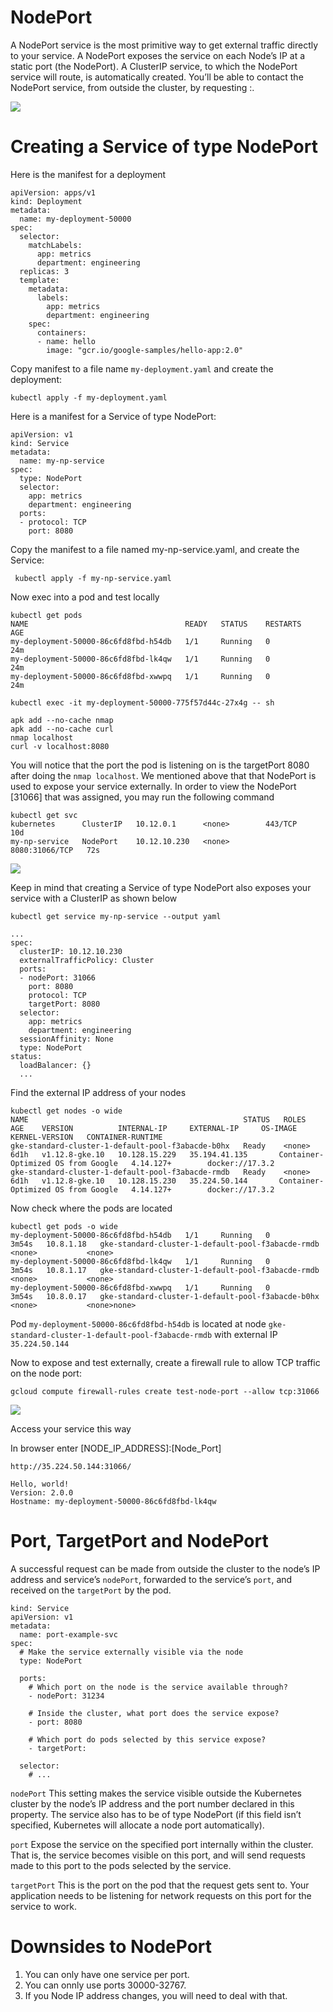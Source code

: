 # NodePort

A NodePort service is the most primitive way to get external traffic directly to your service. A NodePort exposes the service on each Node’s IP at a static port (the NodePort). A ClusterIP service, to which the NodePort service will route, is automatically created. You’ll be able to contact the NodePort service, from outside the cluster, by requesting <NodeIP>:<NodePort>.



![](https://www.edureka.co/community/?qa=blob&qa_blobid=5351364249810994154)

# Creating a Service of type NodePort

Here is the manifest for a deployment

    apiVersion: apps/v1
    kind: Deployment
    metadata:
      name: my-deployment-50000
    spec:
      selector:
        matchLabels:
          app: metrics
          department: engineering
      replicas: 3
      template:
        metadata:
          labels:
            app: metrics
            department: engineering
        spec:
          containers:
          - name: hello
            image: "gcr.io/google-samples/hello-app:2.0"
           

Copy manifest to a file name `my-deployment.yaml` and create the deployment:

    kubectl apply -f my-deployment.yaml
    
Here is a manifest for a Service of type NodePort:

    apiVersion: v1
    kind: Service
    metadata:
      name: my-np-service
    spec:
      type: NodePort
      selector:
        app: metrics
        department: engineering
      ports:
      - protocol: TCP
        port: 8080
        
Copy the manifest to a file named my-np-service.yaml, and create the Service:
 
     kubectl apply -f my-np-service.yaml
     
Now exec into a pod and test locally
 
    kubectl get pods
    NAME                                   READY   STATUS    RESTARTS   AGE
    my-deployment-50000-86c6fd8fbd-h54db   1/1     Running   0          24m
    my-deployment-50000-86c6fd8fbd-lk4qw   1/1     Running   0          24m
    my-deployment-50000-86c6fd8fbd-xwwpq   1/1     Running   0          24m
    
    kubectl exec -it my-deployment-50000-775f57d44c-27x4g -- sh
    
    apk add --no-cache nmap
    apk add --no-cache curl
    nmap localhost
    curl -v localhost:8080
    
You will notice that the port the pod is listening on is the targetPort 8080 after doing the `nmap localhost`. We mentioned above that that NodePort is used to expose your service externally. In order to view the NodePort [31066] that was assigned, you may run the following command

    kubectl get svc
    kubernetes      ClusterIP   10.12.0.1      <none>        443/TCP          10d
    my-np-service   NodePort    10.12.10.230   <none>        8080:31066/TCP   72s
    
![](https://github.com/DanyLan/GKE-EXPOSE-SERVICES/blob/master/port-nodeport-target.png)
 
Keep in mind that creating a Service of type NodePort also exposes your service with a ClusterIP as shown below

    kubectl get service my-np-service --output yaml

    ...
    spec:
      clusterIP: 10.12.10.230
      externalTrafficPolicy: Cluster
      ports:
      - nodePort: 31066
        port: 8080
        protocol: TCP
        targetPort: 8080
      selector:
        app: metrics
        department: engineering
      sessionAffinity: None
      type: NodePort
    status:
      loadBalancer: {}
      ...

Find the external IP address of your nodes

    kubectl get nodes -o wide
    NAME                                                STATUS   ROLES    AGE    VERSION          INTERNAL-IP     EXTERNAL-IP     OS-IMAGE                             KERNEL-VERSION   CONTAINER-RUNTIME
    gke-standard-cluster-1-default-pool-f3abacde-b0hx   Ready    <none>   6d1h   v1.12.8-gke.10   10.128.15.229   35.194.41.135       Container-Optimized OS from Google   4.14.127+        docker://17.3.2
    gke-standard-cluster-1-default-pool-f3abacde-rmdb   Ready    <none>   6d1h   v1.12.8-gke.10   10.128.15.230   35.224.50.144       Container-Optimized OS from Google   4.14.127+        docker://17.3.2
 
Now check where the pods are located

    kubectl get pods -o wide
    my-deployment-50000-86c6fd8fbd-h54db   1/1     Running   0          3m54s   10.8.1.18   gke-standard-cluster-1-default-pool-f3abacde-rmdb   <none>           <none>
    my-deployment-50000-86c6fd8fbd-lk4qw   1/1     Running   0          3m54s   10.8.1.17   gke-standard-cluster-1-default-pool-f3abacde-rmdb   <none>           <none>
    my-deployment-50000-86c6fd8fbd-xwwpq   1/1     Running   0          3m54s   10.8.0.17   gke-standard-cluster-1-default-pool-f3abacde-b0hx   <none>           <none>none>
    
Pod `my-deployment-50000-86c6fd8fbd-h54db` is located at node `gke-standard-cluster-1-default-pool-f3abacde-rmdb` with external IP `35.224.50.144`

Now to expose and test externally, create a firewall rule to allow TCP traffic on the node port:

    gcloud compute firewall-rules create test-node-port --allow tcp:31066
    
![](https://github.com/DanyLan/GKE-EXPOSE-SERVICES/blob/master/testnodeport.png)

Access your service this way

In browser enter [NODE_IP_ADDRESS]:[Node_Port]

`http://35.224.50.144:31066/`

    Hello, world!
    Version: 2.0.0
    Hostname: my-deployment-50000-86c6fd8fbd-lk4qw

# Port, TargetPort and NodePort

A successful request can be made from outside the cluster to the node’s IP address and service’s `nodePort`, forwarded to the service’s `port`, and received on the `targetPort` by the pod.

    kind: Service
    apiVersion: v1
    metadata:
      name: port-example-svc
    spec:
      # Make the service externally visible via the node
      type: NodePort 

      ports:
        # Which port on the node is the service available through?
        - nodePort: 31234

        # Inside the cluster, what port does the service expose?
        - port: 8080

        # Which port do pods selected by this service expose?
        - targetPort: 

      selector:
        # ...

`nodePort`
This setting makes the service visible outside the Kubernetes cluster by the node’s IP address and the port number declared in this property. The service also has to be of type NodePort (if this field isn’t specified, Kubernetes will allocate a node port automatically).

`port`
Expose the service on the specified port internally within the cluster. That is, the service becomes visible on this port, and will send requests made to this port to the pods selected by the service.

`targetPort`
This is the port on the pod that the request gets sent to. Your application needs to be listening for network requests on this port for the service to work.

# Downsides to NodePort

1. You can only have one service per port.
2. You can onnly use ports 30000-32767.
3. If you Node IP address changes, you will need to deal with that.
